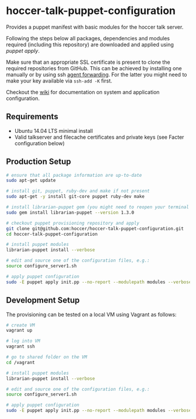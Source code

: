 hoccer-talk-puppet-configuration
===========================

Provides a puppet manifest with basic modules for the hoccer talk server.

Following the steps below all packages, dependencies and modules required (including this repository) are downloaded and applied using _puppet apply_.

Make sure that an appropriate SSL certificate is present to clone the required repositories from GitHub. This can be achieved by installing one manually or by using ssh [agent forwarding](https://help.github.com/articles/using-ssh-agent-forwarding). For the latter you might need to make your key available via `ssh-add -K` first.

Checkout the [wiki](https://github.com/hoccer/hoccer-talk-puppet-configuration/wiki) for documentation on system and application configuration.

## Requirements

* Ubuntu 14.04 LTS minimal install
* Valid talkserver and filecache certificates and private keys (see Facter configuration below)

## Production Setup

```bash
# ensure that all package information are up-to-date
sudo apt-get update

# install git, puppet, ruby-dev and make if not present
sudo apt-get -y install git-core puppet ruby-dev make

# install librarian-puppet gem (you might need to reopen your terminal afterwards)
sudo gem install librarian-puppet --version 1.3.0

# checkout puppet provisioning repository and apply
git clone git@github.com:hoccer/hoccer-talk-puppet-configuration.git
cd hoccer-talk-puppet-configuration

# install puppet modules
librarian-puppet install --verbose

# edit and source one of the configuration files, e.g.:
source configure_server1.sh

# apply puppet configuration
sudo -E puppet apply init.pp --no-report --modulepath modules --verbose
```

## Development Setup

The provisioning can be tested on a local VM using Vagrant as follows:

```bash
# create VM
vagrant up

# log into VM
vagrant ssh

# go to shared folder on the VM
cd /vagrant

# install puppet modules
librarian-puppet install --verbose

# edit and source one of the configuration files, e.g.:
source configure_server1.sh

# apply puppet configuration
sudo -E puppet apply init.pp --no-report --modulepath modules --verbose
```
